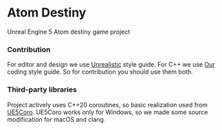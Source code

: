 # Atom Destiny
Unreal Engine 5 Atom destiny game project

### Contribution

For editor and design we use [Unrealistic](https://unrealistic.dev/posts/unrealistic-style-guide) style guide. For C++ we use [Our](https://github.com/AtomDestiny/AtomDestiny/blob/main/CodingStyle.md) coding style guide.
So for contribution you should use them both.

### Third-party libraries

Project actively uses C++20 coroutines, so basic realization used from [UE5Coro](https://github.com/landelare/ue5coro). UE5Coro works only for Windows, so we made some source modification for macOS and clang.